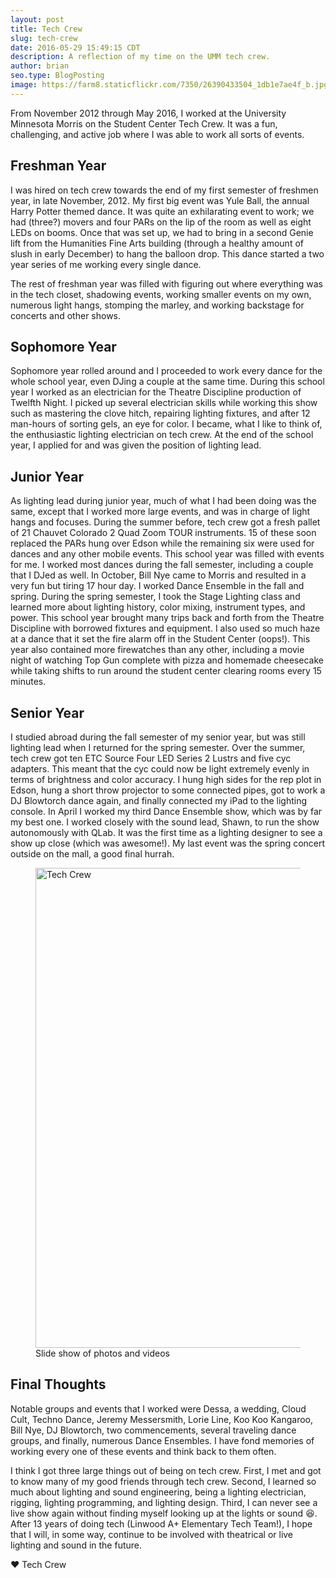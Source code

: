 ```yaml
---
layout: post
title: Tech Crew
slug: tech-crew
date: 2016-05-29 15:49:15 CDT
description: A reflection of my time on the UMM tech crew.
author: brian
seo.type: BlogPosting
image: https://farm8.staticflickr.com/7350/26390433504_1db1e7ae4f_b.jpg
---
```


From November 2012 through May 2016, I worked at the University Minnesota Morris on the Student Center Tech Crew. It was a fun, challenging, and active job where I was able to work all sorts of events.

## Freshman Year

I was hired on tech crew towards the end of my first semester of freshmen year, in late November, 2012. My first big event was Yule Ball, the annual Harry Potter themed dance. It was quite an exhilarating event to work; we had (three?) movers and four PARs on the lip of the room as well as eight LEDs on booms. Once that was set up, we had to bring in a second Genie lift from the Humanities Fine Arts building (through a healthy amount of slush in early December) to hang the balloon drop. This dance started a two year series of me working every single dance.

The rest of freshman year was filled with figuring out where everything was in the tech closet, shadowing events, working smaller events on my own, numerous light hangs, stomping the marley, and working backstage for concerts and other shows.

## Sophomore Year

Sophomore year rolled around and I proceeded to work every dance for the whole school year, even DJing a couple at the same time. During this school year I worked as an electrician for the Theatre Discipline production of Twelfth Night. I picked up several electrician skills while working this show such as mastering the clove hitch, repairing lighting fixtures, and after 12 man-hours of sorting gels, an eye for color. I became, what I like to think of, the enthusiastic lighting electrician on tech crew. At the end of the school year, I applied for and was given the position of lighting lead.

## Junior Year

As lighting lead during junior year, much of what I had been doing was the same, except that I worked more large events, and was in charge of light hangs and focuses. During the summer before, tech crew got a fresh pallet of 21 Chauvet Colorado 2 Quad Zoom TOUR instruments. 15 of these soon replaced the PARs hung over Edson while the remaining six were used for dances and any other mobile events. This school year was filled with events for me. I worked most dances during the fall semester, including a couple that I DJed as well. In October, Bill Nye came to Morris and resulted in a very fun but tiring 17 hour day. I worked Dance Ensemble in the fall and spring. During the spring semester, I took the Stage Lighting class and learned more about lighting history, color mixing, instrument types, and power. This school year brought many trips back and forth from the Theatre Discipline with borrowed fixtures and equipment. I also used so much haze at a dance that it set the fire alarm off in the Student Center (oops!). This year also contained more firewatches than any other, including a movie night of watching Top Gun complete with pizza and homemade cheesecake while taking shifts to run around the student center clearing rooms every 15 minutes.

## Senior Year

I studied abroad during the fall semester of my senior year, but was still lighting lead when I returned for the spring semester. Over the summer, tech crew got ten ETC Source Four LED Series 2 Lustrs and five cyc adapters. This meant that the cyc could now be light extremely evenly in terms of brightness and color accuracy. I hung high sides for the rep plot in Edson, hung a short throw projector to some connected pipes, got to work a DJ Blowtorch dance again, and finally connected my iPad to the lighting console. In April I worked my third Dance Ensemble show, which was by far my best one. I worked closely with the sound lead, Shawn, to run the show autonomously with QLab. It was the first time as a lighting designer to see a show up close (which was awesome!). My last event was the spring concert outside on the mall, a good final hurrah.

<figure class="uk-margin-remove-bottom uk-text-center">
    <a data-flickr-embed="true" data-header="true" data-footer="true" href="https://www.flickr.com/photos/43812551@N03/albums/72157667660948580" title="Tech Crew"><img src="https://farm8.staticflickr.com/7350/26390433504_1db1e7ae4f_b.jpg" width="1024" height="768" alt="Tech Crew"></a><script async src="//embedr.flickr.com/assets/client-code.js" charset="utf-8"></script>
    <figcaption class="uk-text-muted">Slide show of photos and videos</figcaption>
</figure>

## Final Thoughts

Notable groups and events that I worked were Dessa, a wedding, Cloud Cult, Techno Dance, Jeremy Messersmith, Lorie Line, Koo Koo Kangaroo, Bill Nye, DJ Blowtorch, two commencements, several traveling dance groups, and finally, numerous Dance Ensembles. I have fond memories of working every one of these events and think back to them often.

I think I got three large things out of being on tech crew. First, I met and got to know many of my good friends through tech crew. Second, I learned so much about lighting and sound engineering, being a lighting electrician, rigging, lighting programming, and lighting design. Third, I can never see a live show again without finding myself looking up at the lights or sound :laughing:. After 13 years of doing tech (Linwood A+ Elementary Tech Team!), I hope that I will, in some way, continue to be involved with theatrical or live lighting and sound in the future.

:heart: Tech Crew